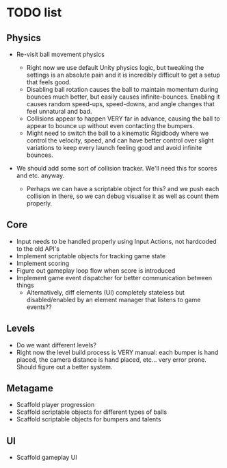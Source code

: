 # TODO list

## Physics

- Re-visit ball movement physics
    - Right now we use default Unity physics logic, but tweaking the settings is an absolute pain and it is incredibly difficult to get a setup that feels good.
    - Disabling ball rotation causes the ball to maintain momentum during bounces much better, but easily causes infinite-bounces. Enabling it causes random speed-ups, speed-downs, and angle changes that feel unnatural and bad.
    - Collisions appear to happen VERY far in advance, causing the ball to appear to bounce up without even contacting the bumpers.
    - Might need to switch the ball to a kinematic Rigidbody where we control the velocity, speed, and can have better control over slight variations to keep every launch feeling good and avoid infinite bounces.

- We should add some sort of collision tracker. We'll need this for scores and etc. anyway.
    - Perhaps we can have a scriptable object for this? and we push each collision in there, so we can debug visualise it as well as count them properly.

## Core

- Input needs to be handled properly using Input Actions, not hardcoded to the old API's
- Implement scriptable objects for tracking game state
- Implement scoring
- Figure out gameplay loop flow when score is introduced
- Implement game event dispatcher for better communication between things
    - Alternatively, diff elements (UI) completely stateless but disabled/enabled by an element manager that listens to game events??

## Levels

- Do we want different levels?
- Right now the level build process is VERY manual: each bumper is hand placed, the camera distance is hand placed, etc... very error prone. Should figure out a better system.

## Metagame

- Scaffold player progression
- Scaffold scriptable objects for different types of balls
- Scaffold scriptable objects for bumpers and talents

## UI

- Scaffold gameplay UI